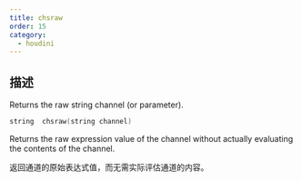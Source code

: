 ```yaml
---
title: chsraw
order: 15
category:
  - houdini
---
```

    
## 描述

Returns the raw string channel (or parameter).

```c
string  chsraw(string channel)
```

Returns the raw expression value of the channel without actually evaluating
the contents of the channel.

返回通道的原始表达式值，而无需实际评估通道的内容。
